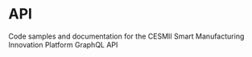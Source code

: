 # API
Code samples and documentation for the CESMII Smart Manufacturing Innovation Platform GraphQL API
